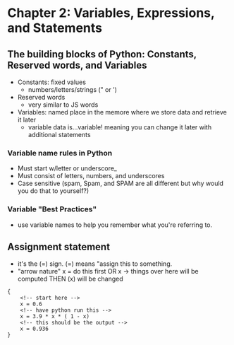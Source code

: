 # Chapter 2: Variables, Expressions, and Statements 

## The building blocks of Python: Constants, Reserved words, and Variables

- Constants: fixed values
    - numbers/letters/strings (" or ')
- Reserved words
    - very similar to JS words
- Variables: named place in the memore where we store data and retrieve it later
    - variable data is...variable! meaning you can change it later with additional statements

### Variable name rules in Python
- Must start w/letter or underscore_
- Must consist of letters, numbers, and underscores
- Case sensitive (spam, Spam, and SPAM are all different but why would you do that to yourself?)

### Variable "Best Practices" 
- use variable names to help you remember what you're referring to. 

## Assignment statement
- it's the (=) sign. (=) means "assign this to something. 
- "arrow nature"  x = do this first OR x -> things over here will be computed THEN (x) will be changed

```
{
    <!-- start here -->
    x = 0.6
    <!-- have python run this -->
    x = 3.9 * x * ( 1 - x)
    <!-- this should be the output -->
    x = 0.936
}
```




